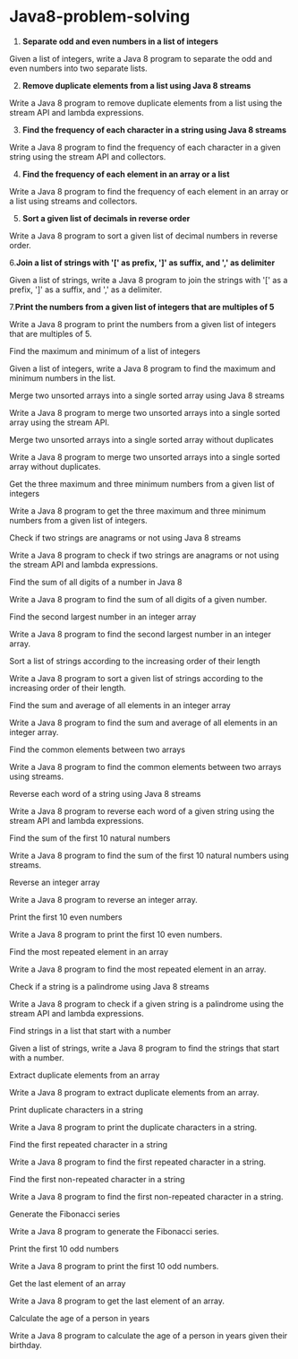 # Java8-problem-solving


1. **Separate odd and even numbers in a list of integers**

Given a list of integers, write a Java 8 program to separate the odd and even numbers into two separate lists.

2. **Remove duplicate elements from a list using Java 8 streams**

Write a Java 8 program to remove duplicate elements from a list using the stream API and lambda expressions.

3. **Find the frequency of each character in a string using Java 8 streams**

Write a Java 8 program to find the frequency of each character in a given string using the stream API and collectors.

4. **Find the frequency of each element in an array or a list**

Write a Java 8 program to find the frequency of each element in an array or a list using streams and collectors.

5. **Sort a given list of decimals in reverse order**

Write a Java 8 program to sort a given list of decimal numbers in reverse order.

6.**Join a list of strings with '[' as prefix, ']' as suffix, and ',' as delimiter**

Given a list of strings, write a Java 8 program to join the strings with '[' as a prefix, ']' as a suffix, and ',' as a delimiter.

7.**Print the numbers from a given list of integers that are multiples of 5**

Write a Java 8 program to print the numbers from a given list of integers that are multiples of 5.

Find the maximum and minimum of a list of integers

Given a list of integers, write a Java 8 program to find the maximum and minimum numbers in the list.

Merge two unsorted arrays into a single sorted array using Java 8 streams

Write a Java 8 program to merge two unsorted arrays into a single sorted array using the stream API.

Merge two unsorted arrays into a single sorted array without duplicates

Write a Java 8 program to merge two unsorted arrays into a single sorted array without duplicates.

Get the three maximum and three minimum numbers from a given list of integers

Write a Java 8 program to get the three maximum and three minimum numbers from a given list of integers.

Check if two strings are anagrams or not using Java 8 streams

Write a Java 8 program to check if two strings are anagrams or not using the stream API and lambda expressions.

Find the sum of all digits of a number in Java 8

Write a Java 8 program to find the sum of all digits of a given number.

Find the second largest number in an integer array

Write a Java 8 program to find the second largest number in an integer array.

Sort a list of strings according to the increasing order of their length

Write a Java 8 program to sort a given list of strings according to the increasing order of their length.

Find the sum and average of all elements in an integer array

Write a Java 8 program to find the sum and average of all elements in an integer array.

Find the common elements between two arrays

Write a Java 8 program to find the common elements between two arrays using streams.

Reverse each word of a string using Java 8 streams

Write a Java 8 program to reverse each word of a given string using the stream API and lambda expressions.

Find the sum of the first 10 natural numbers

Write a Java 8 program to find the sum of the first 10 natural numbers using streams.

Reverse an integer array

Write a Java 8 program to reverse an integer array.

Print the first 10 even numbers

Write a Java 8 program to print the first 10 even numbers.

Find the most repeated element in an array

Write a Java 8 program to find the most repeated element in an array.

Check if a string is a palindrome using Java 8 streams

Write a Java 8 program to check if a given string is a palindrome using the stream API and lambda expressions.

Find strings in a list that start with a number

Given a list of strings, write a Java 8 program to find the strings that start with a number.

Extract duplicate elements from an array

Write a Java 8 program to extract duplicate elements from an array.

Print duplicate characters in a string

Write a Java 8 program to print the duplicate characters in a string.

Find the first repeated character in a string

Write a Java 8 program to find the first repeated character in a string.

Find the first non-repeated character in a string

Write a Java 8 program to find the first non-repeated character in a string.

Generate the Fibonacci series

Write a Java 8 program to generate the Fibonacci series.

Print the first 10 odd numbers

Write a Java 8 program to print the first 10 odd numbers.

Get the last element of an array

Write a Java 8 program to get the last element of an array.

Calculate the age of a person in years

Write a Java 8 program to calculate the age of a person in years given their birthday.
